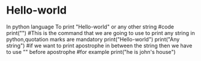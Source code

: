 # Hello-world
In python language
To print "Hello-world" or any other string
#code
print("") #This is the command that we are going to use to print any string in python,quotation marks are mandatory
print("Hello-world")
print("Any string")
#if we want to print apostrophe in between the string then we have to use "\" before apostrophe
#for example
print("he is john\'s house")
